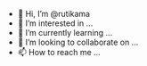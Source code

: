 - 👋 Hi, I’m @rutikama
- 👀 I’m interested in ...
- 🌱 I’m currently learning ...
- 💞️ I’m looking to collaborate on ...
- 📫 How to reach me ...

<!---
rutikama/rutikama is a ✨ special ✨ repository because its `README.md` (this file) appears on your GitHub profile.
You can click the Preview link to take a look at your changes.
--->
